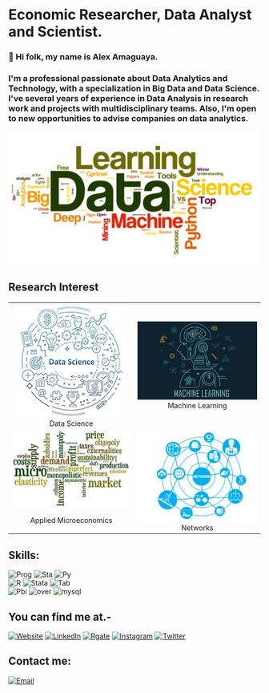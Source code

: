 # Economic Researcher, Data Analyst and Scientist.
### 👋 Hi folk, my name is Alex Amaguaya.
### I'm a professional passionate about Data Analytics and Technology, with a specialization in Big Data and Data Science. I've several years of experience in Data Analysis in research work and projects with multidisciplinary teams. Also, I'm open to new opportunities to advise companies on data analytics.

![aamaguay](sh.jpg)

## Research Interest
<table width="500" border="0" cellpadding="5" align="center">

<tr>
<td align="center" valign="center">
<img src="ds.jpg"  />
<br />
Data Science
</td>

<td align="center" valign="center">
<img src="ml.jpg"  />
<br />
Machine Learning
</td>

</tr>


<tr>

<td align="center" valign="center">
<img src="mic.jpg"  />
<br />
  
Applied Microeconomics
</td>

<td align="center" valign="center">
<img src="n_1.JPG" />
<br />
Networks
</td>

</tr>

</table>



## Skills:
![Prog](https://img.shields.io/badge/Programming-3dcfdc?style=for-the-badge&logo=SmartThings&logoColor=white&labelColor=101010)
![Sta](https://img.shields.io/badge/Statistic-3ae620?style=for-the-badge&logo=smart&logoColor=white&labelColor=101010)
![Py](https://img.shields.io/badge/Python-ffbf00?style=for-the-badge&logo=Python&logoColor=white&labelColor=101010)</br>
![R](https://img.shields.io/badge/R-0095D5?style=for-the-badge&logo=R&logoColor=white&labelColor=101010)
![Stata](https://img.shields.io/badge/Stata-d435c9?style=for-the-badge&logo=SmartThings&logoColor=white&labelColor=101010)
![Tab](https://img.shields.io/badge/Tableau-f52525?style=for-the-badge&logo=Tableau&logoColor=white&labelColor=101010)</br>
![Pbi](https://img.shields.io/badge/powerbi-0095D5?style=for-the-badge&logo=SmartThings&logoColor=white&labelColor=101010)
![over](https://img.shields.io/badge/Overleaf-d3db2c?style=for-the-badge&logo=overleaf&logoColor=white&labelColor=101010)
![mysql](https://img.shields.io/badge/Mysql-2cafdb?style=for-the-badge&logo=mysql&logoColor=white&labelColor=101010)</br>

## You can find me at.-

[![Website](https://img.shields.io/badge/Website-alex_amaguaya.com-27aef2?style=for-the-badge&logo=wordpress&logoColor=white&labelColor=101010)](https://aamaguay.github.io/blog/)
[![LinkedIn](https://img.shields.io/badge/LinkedIn-Alex_Amaguaya-27f26e?style=for-the-badge&logo=linkedin&logoColor=white&labelColor=101010)](https://www.linkedin.com/in/alex-amaguaya-074438128/)
[![Rgate](https://img.shields.io/badge/ResearchGate-Alex_Amaguaya-f23d5b?style=for-the-badge&logo=researchgate&logoColor=white&labelColor=101010)](https://www.researchgate.net/profile/Alex_Amaguaya)
[![Instagram](https://img.shields.io/badge/Instagram-@programmer_economist-f5f538?style=for-the-badge&logo=instagram&logoColor=white&labelColor=101010)](https://www.instagram.com/programmer_economist/)
[![Twitter](https://img.shields.io/badge/Twitter-@Alex_Amaguaya-ffae57?style=for-the-badge&logo=twitter&logoColor=white&labelColor=101010)](https://twitter.com/Alex_Amaguaya)

## Contact me:

[![Email](https://img.shields.io/badge/Mail-Alex_Amaguaya-6980f0?style=for-the-badge&logo=gmail&logoColor=white&labelColor=101010)](mailto:aamaguay@espol.edu.ec)
